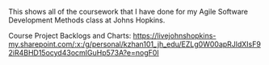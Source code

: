 This shows all of the coursework that I have done for my Agile Software Development Methods class at Johns Hopkins.

Course Project Backlogs and Charts: https://livejohnshopkins-my.sharepoint.com/:x:/g/personal/kzhan101_jh_edu/EZLg0W00apRJldXIsF92iR4BHD15ocyd43ocmIGuHp573A?e=nogF0I
